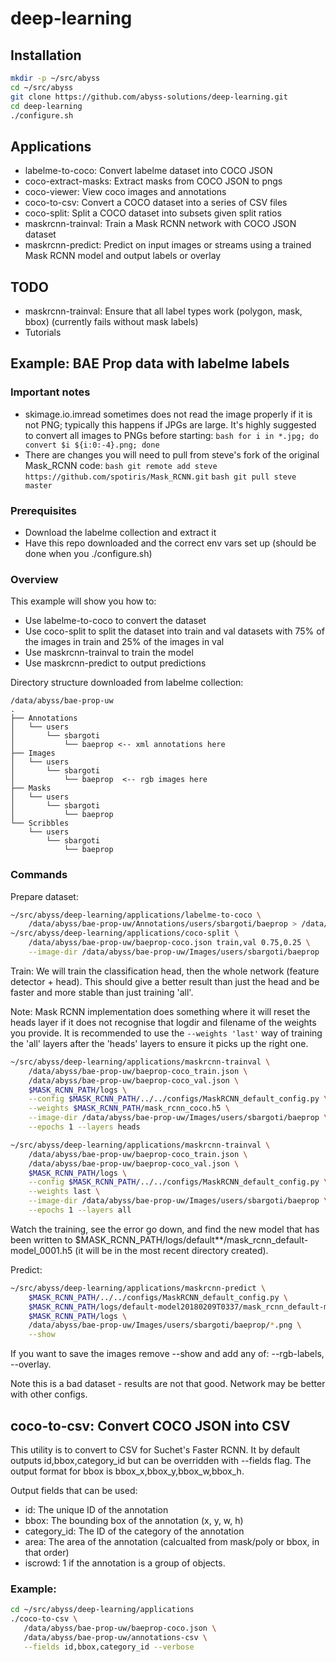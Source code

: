 # deep-learning

## Installation
```bash 
mkdir -p ~/src/abyss
cd ~/src/abyss
git clone https://github.com/abyss-solutions/deep-learning.git
cd deep-learning
./configure.sh
```

## Applications
* labelme-to-coco: Convert labelme dataset into COCO JSON
* coco-extract-masks: Extract masks from COCO JSON to pngs
* coco-viewer: View coco images and annotations
* coco-to-csv: Convert a COCO dataset into a series of CSV files
* coco-split: Split a COCO dataset into subsets given split ratios
* maskrcnn-trainval: Train a Mask RCNN network with COCO JSON dataset
* maskrcnn-predict: Predict on input images or streams using a trained Mask RCNN model and output labels or overlay

## TODO
* maskrcnn-trainval: Ensure that all label types work (polygon, mask, bbox) (currently fails without mask labels)
* Tutorials

## Example: BAE Prop data with labelme labels
### Important notes
*  skimage.io.imread sometimes does not read the image properly if it is not PNG; typically this happens if JPGs are large.
    It's highly suggested to convert all images to PNGs before starting:
    `bash for i in *.jpg; do convert $i ${i:0:-4}.png; done`
*  There are changes you will need to pull from steve's fork of the original Mask_RCNN code:
   `bash git remote add steve https://github.com/spotiris/Mask_RCNN.git`
   `bash git pull steve master`

### Prerequisites
* Download the labelme collection and extract it
* Have this repo downloaded and the correct env vars set up (should be done when you ./configure.sh)

### Overview
This example will show you how to:
* Use labelme-to-coco to convert the dataset
* Use coco-split to split the dataset into train and val datasets with 75% of the images in train and 25% of the images in val
* Use maskrcnn-trainval to train the model
* Use maskrcnn-predict to output predictions

Directory structure downloaded from labelme collection:
```
/data/abyss/bae-prop-uw
.
├── Annotations
│   └── users
│       └── sbargoti
│           └── baeprop <-- xml annotations here
├── Images
│   └── users
│       └── sbargoti
│           └── baeprop  <-- rgb images here
├── Masks
│   └── users
│       └── sbargoti
│           └── baeprop
└── Scribbles
    └── users
        └── sbargoti
            └── baeprop
```

### Commands
Prepare dataset:
```bash
~/src/abyss/deep-learning/applications/labelme-to-coco \
    /data/abyss/bae-prop-uw/Annotations/users/sbargoti/baeprop > /data/abyss/bae-prop-uw/baeprop-coco.json
~/src/abyss/deep-learning/applications/coco-split \
    /data/abyss/bae-prop-uw/baeprop-coco.json train,val 0.75,0.25 \
    --image-dir /data/abyss/bae-prop-uw/Images/users/sbargoti/baeprop
```

Train:
We will train the classification head, then the whole network (feature detector + head).
This should give a better result than just the head and be faster and more stable than just training 'all'.

Note: Mask RCNN implementation does something where it will reset the heads layer if it does not recognise that logdir and filename of the weights you provide.
It is recommended to use the `--weights 'last'` way of training the 'all' layers after the 'heads' layers to ensure it picks up the right one.

```bash
~/src/abyss/deep-learning/applications/maskrcnn-trainval \
    /data/abyss/bae-prop-uw/baeprop-coco_train.json \
    /data/abyss/bae-prop-uw/baeprop-coco_val.json \
    $MASK_RCNN_PATH/logs \
    --config $MASK_RCNN_PATH/../../configs/MaskRCNN_default_config.py \
    --weights $MASK_RCNN_PATH/mask_rcnn_coco.h5 \
    --image-dir /data/abyss/bae-prop-uw/Images/users/sbargoti/baeprop \
    --epochs 1 --layers heads

~/src/abyss/deep-learning/applications/maskrcnn-trainval \
    /data/abyss/bae-prop-uw/baeprop-coco_train.json \
    /data/abyss/bae-prop-uw/baeprop-coco_val.json \
    $MASK_RCNN_PATH/logs \
    --config $MASK_RCNN_PATH/../../configs/MaskRCNN_default_config.py \
    --weights last \
    --image-dir /data/abyss/bae-prop-uw/Images/users/sbargoti/baeprop \
    --epochs 1 --layers all
```
Watch the training, see the error go down, and find the new model that has been written to $MASK_RCNN_PATH/logs/default**/mask_rcnn_default-model_0001.h5 (it will be in the most recent directory created).

Predict:
```bash
~/src/abyss/deep-learning/applications/maskrcnn-predict \
    $MASK_RCNN_PATH/../../configs/MaskRCNN_default_config.py \
    $MASK_RCNN_PATH/logs/default-model20180209T0337/mask_rcnn_default-model_0001.h5 \
    $MASK_RCNN_PATH/logs \
    /data/abyss/bae-prop-uw/Images/users/sbargoti/baeprop/*.png \
    --show
```
If you want to save the images remove --show and add any of: --rgb-labels, --overlay.

Note this is a bad dataset - results are not that good.
Network may be better with other configs.

## coco-to-csv: Convert COCO JSON into CSV

This utility is to convert to CSV for Suchet's Faster RCNN.
It by default outputs id,bbox,category_id but can be overridden with --fields flag.
The output format for bbox is bbox_x,bbox_y,bbox_w,bbox_h.

Output fields that can be used:
* id: The unique ID of the annotation
* bbox: The bounding box of the annotation (x, y, w, h)
* category_id: The ID of the category of the annotation
* area: The area of the annotation (calcualted from mask/poly or bbox, in that order)
* iscrowd: 1 if the annotation is a group of objects.


### Example: 
```bash
cd ~/src/abyss/deep-learning/applications
./coco-to-csv \
   /data/abyss/bae-prop-uw/baeprop-coco.json \
   /data/abyss/bae-prop-uw/annotations-csv \
   --fields id,bbox,category_id --verbose
```
